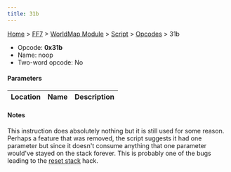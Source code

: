 ```yaml
---
title: 31b
---
```


[Home](../../../../Main_Page.md) > [FF7](../../../../FF7.md) > [WorldMap Module](../../../WorldMap_Module.md) > [Script](../../Script.md) > [Opcodes](../Opcodes.md) > 31b

-   Opcode: **0x31b**
-   Name: noop
-   Two-word opcode: No

#### Parameters

| Location | Name | Description |
|:--------:|:----:|:-----------:|

#### Notes

This instruction does absolutely nothing but it is still used for some reason. Perhaps a feature that was removed, the script suggests it had one parameter but since it doesn't consume anything that one parameter would've stayed on the stack forever. This is probably one of the bugs leading to the [reset stack](100.md) hack.
